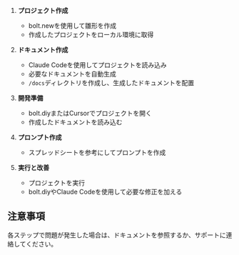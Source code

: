 1. **プロジェクト作成**
   - bolt.newを使用して雛形を作成
   - 作成したプロジェクトをローカル環境に取得

2. **ドキュメント作成**
   - Claude Codeを使用してプロジェクトを読み込み
   - 必要なドキュメントを自動生成
   - `/docs`ディレクトリを作成し、生成したドキュメントを配置

3. **開発準備**
   - bolt.diyまたはCursorでプロジェクトを開く
   - 作成したドキュメントを読み込む

4. **プロンプト作成**
   - スプレッドシートを参考にしてプロンプトを作成

5. **実行と改善**
   - プロジェクトを実行
   - bolt.diyやClaude Codeを使用して必要な修正を加える

## 注意事項
各ステップで問題が発生した場合は、ドキュメントを参照するか、サポートに連絡してください。

